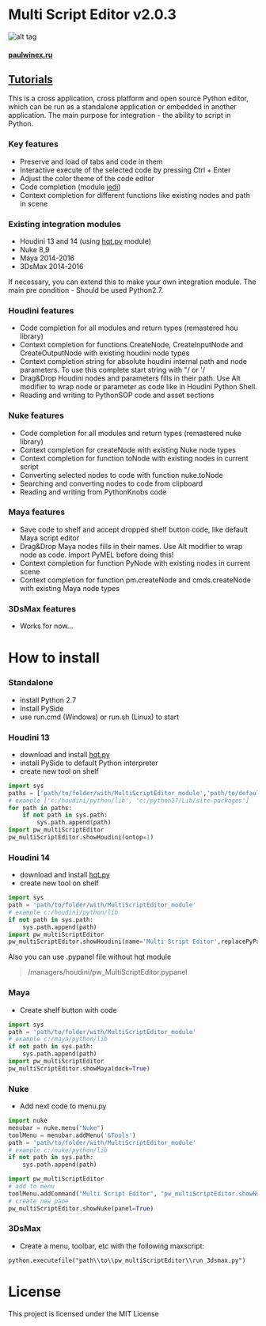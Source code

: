 # Multi Script Editor v2.0.3

![alt tag](http://www.paulwinex.ru/wp-content/uploads/2015/04/mse_banner.jpg)

#### [paulwinex.ru](http://www.paulwinex.ru/multi-script-editor-v2-0/)

## [Tutorials](https://vimeo.com/channels/multiscripteditor)

This is a cross application, cross platform and open source Python editor, which can be run as a standalone application 
or embedded in another application. The main purpose for integration - the ability to script in Python.

### Key features

  - Preserve and load of tabs and code in them
  - Interactive execute of the selected code by pressing Ctrl + Enter
  - Adjust the color theme of the code editor
  - Code completion (module [jedi](https://github.com/davidhalter/jedi))
  - Context completion for different functions like existing nodes and path in scene

### Existing integration modules

  - Houdini 13 and 14 (using [hqt.py](http://github.com/paulwinex/hqt ) module)
  - Nuke 8,9
  - Maya 2014-2016
  - 3DsMax 2014-2016
    
If necessary, you can extend this to make your own integration module.
The main pre condition - Should be used Python2.7.
 

### Houdini features
  - Code completion for all modules and return types (remastered hou library)
  - Context completion for functions CreateNode, CreateInputNode and CreateOutputNode with existing houdini node types
  - Context completion string for absolute houdini internal path and node parameters. To use this complete start string with "/ or '/
  - Drag&Drop Houdini nodes and parameters fills in their path. Use Alt modifier to wrap node or parameter as code like in Houdini Python Shell.
  - Reading and writing to PythonSOP code and asset sections 
 
### Nuke features
  - Code completion for all modules and return types (remastered nuke library)
  - Context completion for createNode with existing Nuke node types
  - Context completion for function toNode with existing nodes in current script
  - Converting selected nodes to code with function nuke.toNode
  - Searching and converting nodes to code from clipboard
  - Reading and writing from PythonKnobs code
   
### Maya features
  - Save code to shelf and accept dropped shelf button code, like default Maya script editor
  - Drag&Drop Maya nodes fills in their names. Use Alt modifier to wrap node as code. Import PyMEL before doing this!
  - Context completion for function PyNode with existing nodes in current scene
  - Context completion for function pm.createNode and cmds.createNode with existing Maya node types

### 3DsMax features
  - Works for now...


# How to install

### Standalone
    
  - install Python 2.7
  - install PySide
  - use run.cmd (Windows) or run.sh (Linux) to start

### Houdini 13
    
  - download and install [hqt.py](http://github.com/paulwinex/hqt )
  - install PySide to default Python interpreter
  - create new tool on shelf

```python
import sys
paths = ['path/to/folder/with/MultiScriptEditor_module','path/to/default/python27/lib/with/PySide']
# example ['c:/houdini/python/lib', 'c:/python27/Lib/site-packages']
for path in paths:
    if not path in sys.path:
        sys.path.append(path)
import pw_multiScriptEditor
pw_multiScriptEditor.showHoudini(ontop=1)
```
  
### Houdini 14

  - download and install [hqt.py](http://github.com/paulwinex/hqt )
  - create new tool on shelf
  
```python
import sys
path = 'path/to/folder/with/MultiScriptEditor_module'
# example c:/houdini/python/lib
if not path in sys.path:
    sys.path.append(path)
import pw_multiScriptEditor
pw_multiScriptEditor.showHoudini(name='Multi Script Editor',replacePyPanel=1, hideTitleMenu=0)
```

Also you can use .pypanel file without hqt module 
>/managers/houdini/pw_MultiScriptEditor.pypanel

### Maya

  - Create shelf button with code
```python
import sys
path = 'path/to/folder/with/MultiScriptEditor_module'
# example c:/maya/python/lib
if not path in sys.path:
    sys.path.append(path)
import pw_multiScriptEditor
pw_multiScriptEditor.showMaya(dock=True)
```

### Nuke

  - Add next code to menu.py
  
```python
import nuke
menubar = nuke.menu("Nuke")
toolMenu = menubar.addMenu('&Tools')
path = 'path/to/folder/with/MultiScriptEditor_module'
# example c:/nuke/python/lib
if not path in sys.path:
    sys.path.append(path)

import pw_multiScriptEditor
# add to menu
toolMenu.addCommand("Multi Script Editor", "pw_multiScriptEditor.showNuke()")
# create new pane
pw_multiScriptEditor.showNuke(panel=True)
```

### 3DsMax

  - Create a menu, toolbar, etc with the following maxscript:

```maxscript
python.executefile("path\\to\\pw_multiScriptEditor\\run_3dsmax.py")
```

# License

This project is licensed under the MIT License
